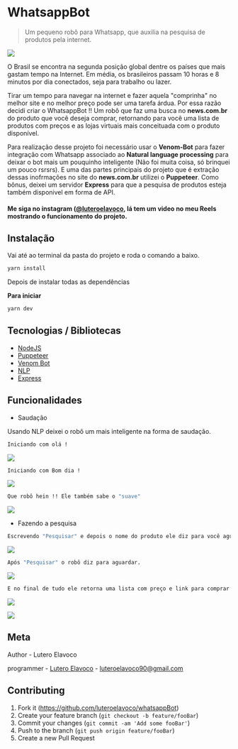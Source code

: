 # WhatsappBot
>Um pequeno robô para Whatsapp, que auxilia na pesquisa de produtos pela internet. 

![](public/whatsappBot.png)	

O Brasil se encontra na segunda posição global dentre os países que mais gastam tempo na Internet. Em média, os brasileiros passam 10 horas e 8 minutos por dia conectados, seja para trabalho ou lazer.

Tirar um tempo para navegar na internet e fazer aquela "comprinha" no melhor site e no melhor preço pode ser uma tarefa árdua. Por essa razão decidi criar o WhatsappBot !! Um robô que faz uma busca no **news.com.br** do produto que você deseja comprar, retornando para você uma lista de produtos com preços e as lojas virtuais mais conceituada com o produto disponível.

Para realização desse projeto foi necessário usar o **Venom-Bot** para fazer integração com Whatsapp associado ao **Natural language processing** para deixar o bot mais um pouquinho inteligente (Não foi muita coisa, só brinquei um pouco rsrsrs). E uma das partes principais do projeto que é extração dessas inofrmações no site do **news.com.br** utilizei o **Puppeteer**. Como bônus, deixei um servidor **Express** para que a pesquisa de produtos esteja também disponivel em forma de API.

#### Me siga no instagram ([@luteroelavoco](https://www.instagram.com/luteroelavoco/), lá tem um video no meu Reels mostrando o funcionamento do projeto.




## Instalação 	

Vai até ao terminal da pasta do projeto e roda o comando a baixo.

```sh	
yarn install	
```	

Depois de instalar todas as dependências

**Para iniciar**	

```sh	
yarn dev 	
```	

## Tecnologias / Bibliotecas 
- [NodeJS](https://nodejs.org/en/)
- [Puppeteer](https://github.com/puppeteer/puppeteer)
- [Venom Bot](https://www.npmjs.com/package/venom-bot)
- [NLP](https://github.com/axa-group/nlp.js)
- [Express](https://expressjs.com/pt-br/)

## Funcionalidades

* Saudação 

Usando NLP deixei o robô um mais inteligente na forma de saudação.

```sh	
Iniciando com olá !
```	

![](public/1-ola.PNG)	

```sh	
Iniciando com Bom dia !
```	

![](public/2-bomdia.PNG)	

```sh	
Que robô hein !! Ele também sabe o "suave"
```	

![](public/3-suave.PNG)	

* Fazendo a pesquisa 

```sh	
Escrevendo "Pesquisar" e depois o nome do produto ele diz para você aguardar
```	
![](public/4-pesquisar.PNG)	

```sh	
Após "Pesquisar" o robô diz para aguardar.
```	
![](public/4-pesquisar.PNG)	

```sh	
E no final de tudo ele retorna uma lista com preço e link para comprar esses produtos
```	
![](public/5-mostrar1.PNG)	


![](public/6-mostrar2.PNG)

## Meta	

Author - Lutero Elavoco

programmer -  [Lutero Elavoco](https://www.linkedin.com/in/l%C3%BAtero-elavoco-5951b619b/) - luteroelavoco90@gmail.com	


## Contributing 	

1. Fork it (https://github.com/luteroelavoco/whatsappBot)	
2. Create your feature branch (`git checkout -b feature/fooBar`)	
3. Commit your changes (`git commit -am 'Add some fooBar'`)	
4. Push to the branch (`git push origin feature/fooBar`)	
5. Create a new Pull Request